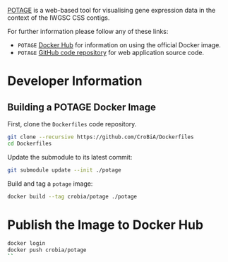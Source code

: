 [POTAGE](https://github.com/CroBiA/potage) is a web-based tool for visualising gene expression data in the context
of the IWGSC CSS contigs.

For further information please follow any of these links:

 * `POTAGE` [Docker Hub](https://hub.docker.com/r/crobia/potage/) for information on using the official Docker image.
 * `POTAGE` [GitHub code repository](https://github.com/CroBiA/potage) for web application source code.

# Developer Information

## Building a POTAGE Docker Image
 
First, clone the `Dockerfiles` code repository.

```bash
git clone --recursive https://github.com/CroBiA/Dockerfiles
cd Dockerfiles
```

Update the submodule to its latest commit:

```bash
git submodule update --init ./potage
```

Build and tag a `potage` image:

```bash
docker build --tag crobia/potage ./potage
```

# Publish the Image to Docker Hub
 
```bash
docker login
docker push crobia/potage
``
